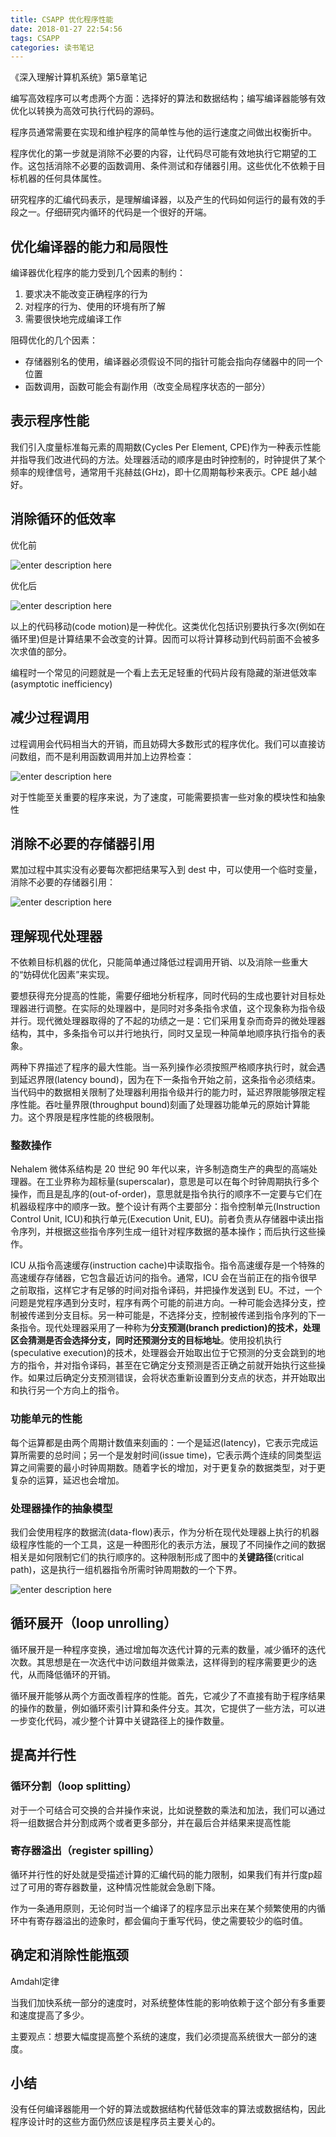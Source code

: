 ```yaml
---
title: CSAPP 优化程序性能
date: 2018-01-27 22:54:56
tags: CSAPP
categories: 读书笔记
---
```


《深入理解计算机系统》第5章笔记

<!--more-->

编写高效程序可以考虑两个方面：选择好的算法和数据结构；编写编译器能够有效优化以转换为高效可执行代码的源码。

程序员通常需要在实现和维护程序的简单性与他的运行速度之间做出权衡折中。

程序优化的第一步就是消除不必要的内容，让代码尽可能有效地执行它期望的工作。这包括消除不必要的函数调用、条件测试和存储器引用。这些优化不依赖于目标机器的任何具体属性。

研究程序的汇编代码表示，是理解编译器，以及产生的代码如何运行的最有效的手段之一。仔细研究内循环的代码是一个很好的开端。

## 优化编译器的能力和局限性

编译器优化程序的能力受到几个因素的制约：
1. 要求决不能改变正确程序的行为
2. 对程序的行为、使用的环境有所了解
3. 需要很快地完成编译工作

阻碍优化的几个因素：
* 存储器别名的使用，编译器必须假设不同的指针可能会指向存储器中的同一个位置
* 函数调用，函数可能会有副作用（改变全局程序状态的一部分）

## 表示程序性能

我们引入度量标准每元素的周期数(Cycles Per Element, CPE)作为一种表示性能并指导我们改进代码的方法。处理器活动的顺序是由时钟控制的，时钟提供了某个频率的规律信号，通常用千兆赫兹(GHz)，即十亿周期每秒来表示。CPE 越小越好。

## 消除循环的低效率

优化前

![enter description here][34]

优化后

![enter description here][35]

以上的代码移动(code motion)是一种优化。这类优化包括识别要执行多次(例如在循环里)但是计算结果不会改变的计算。因而可以将计算移动到代码前面不会被多次求值的部分。

编程时一个常见的问题就是一个看上去无足轻重的代码片段有隐藏的渐进低效率(asymptotic inefficiency)

## 减少过程调用

过程调用会代码相当大的开销，而且妨碍大多数形式的程序优化。我们可以直接访问数组，而不是利用函数调用并加上边界检查：

![enter description here][36]

对于性能至关重要的程序来说，为了速度，可能需要损害一些对象的模块性和抽象性

## 消除不必要的存储器引用

累加过程中其实没有必要每次都把结果写入到 dest 中，可以使用一个临时变量，消除不必要的存储器引用：

![enter description here][37]

## 理解现代处理器

不依赖目标机器的优化，只能简单通过降低过程调用开销、以及消除一些重大的“妨碍优化因素”来实现。

要想获得充分提高的性能，需要仔细地分析程序，同时代码的生成也要针对目标处理器进行调整。在实际的处理器中，是同时对多条指令求值，这个现象称为指令级并行。现代微处理器取得的了不起的功绩之一是：它们采用复杂而奇异的微处理器结构，其中，多条指令可以并行地执行，同时又呈现一种简单地顺序执行指令的表象。

两种下界描述了程序的最大性能。当一系列操作必须按照严格顺序执行时，就会遇到延迟界限(latency bound)，因为在下一条指令开始之前，这条指令必须结束。当代码中的数据相关限制了处理器利用指令级并行的能力时，延迟界限能够限定程序性能。吞吐量界限(throughput bound)刻画了处理器功能单元的原始计算能力。这个界限是程序性能的终极限制。

### 整数操作

Nehalem 微体系结构是 20 世纪 90 年代以来，许多制造商生产的典型的高端处理器。在工业界称为超标量(superscalar)，意思是可以在每个时钟周期执行多个操作，而且是乱序的(out-of-order)，意思就是指令执行的顺序不一定要与它们在机器级程序中的顺序一致。整个设计有两个主要部分：指令控制单元(Instruction Control Unit, ICU)和执行单元(Execution Unit, EU)。前者负责从存储器中读出指令序列，并根据这些指令序列生成一组针对程序数据的基本操作；而后执行这些操作。

ICU 从指令高速缓存(instruction cache)中读取指令。指令高速缓存是一个特殊的高速缓存存储器，它包含最近访问的指令。通常，ICU 会在当前正在的指令很早之前取指，这样它才有足够的时间对指令译码，并把操作发送到 EU。不过，一个问题是党程序遇到分支时，程序有两个可能的前进方向。一种可能会选择分支，控制被传递到分支目标。另一种可能是，不选择分支，控制被传递到指令序列的下一条指令。现代处理器采用了一种称为**分支预测(branch prediction)的技术，处理区会猜测是否会选择分支，同时还预测分支的目标地址**。使用投机执行(speculative execution)的技术，处理器会开始取出位于它预测的分支会跳到的地方的指令，并对指令译码，甚至在它确定分支预测是否正确之前就开始执行这些操作。如果过后确定分支预测错误，会将状态重新设置到分支点的状态，并开始取出和执行另一个方向上的指令。

### 功能单元的性能

每个运算都是由两个周期计数值来刻画的：一个是延迟(latency)，它表示完成运算所需要的总时间；另一个是发射时间(issue time)，它表示两个连续的同类型运算之间需要的最小时钟周期数。随着字长的增加，对于更复杂的数据类型，对于更复杂的运算，延迟也会增加。

### 处理器操作的抽象模型

我们会使用程序的数据流(data-flow)表示，作为分析在现代处理器上执行的机器级程序性能的一个工具，这是一种图形化的表示方法，展现了不同操作之间的数据相关是如何限制它们的执行顺序的。这种限制形成了图中的**关键路径**(critical path)，这是执行一组机器指令所需时钟周期数的一个下界。

![enter description here][38]


## 循环展开（loop unrolling）

循环展开是一种程序变换，通过增加每次迭代计算的元素的数量，减少循环的迭代次数。其思想是在一次迭代中访问数组并做乘法，这样得到的程序需要更少的迭代，从而降低循环的开销。

循环展开能够从两个方面改善程序的性能。首先，它减少了不直接有助于程序结果的操作的数量，例如循环索引计算和条件分支。其次，它提供了一些方法，可以进一步变化代码，减少整个计算中关键路径上的操作数量。

## 提高并行性

### 循环分割（loop splitting）

对于一个可结合可交换的合并操作来说，比如说整数的乘法和加法，我们可以通过将一组数据合并分割成两个或者更多部分，并在最后合并结果来提高性能

### 寄存器溢出（register spilling）

循环并行性的好处就是受描述计算的汇编代码的能力限制，如果我们有并行度p超过了可用的寄存器数量，这种情况性能就会急剧下降。

作为一条通用原则，无论何时当一个编译了的程序显示出来在某个频繁使用的内循环中有寄存器溢出的迹象时，都会偏向于重写代码，使之需要较少的临时值。

## 确定和消除性能瓶颈

Amdahl定律

当我们加快系统一部分的速度时，对系统整体性能的影响依赖于这个部分有多重要和速度提高了多少。

主要观点：想要大幅度提高整个系统的速度，我们必须提高系统很大一部分的速度。

## 小结

没有任何编译器能用一个好的算法或数据结构代替低效率的算法或数据结构，因此程序设计时的这些方面仍然应该是程序员主要关心的。


  [34]: https://data2.liuin.cn/story-writer/2018_1_27_1517062357118.jpg
  [35]: https://data2.liuin.cn/story-writer/2018_1_27_1517062333115.jpg
  [36]: https://data2.liuin.cn/story-writer/2018_1_27_1517062508161.jpg
  [37]: https://data2.liuin.cn/story-writer/2018_1_27_1517062838432.jpg
  [38]: https://data2.liuin.cn/story-writer/2018_1_27_1517063266274.jpg
